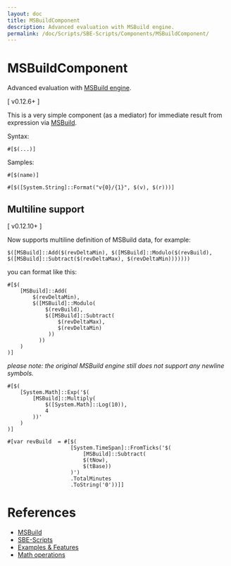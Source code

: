 ```yaml
---
layout: doc
title: MSBuildComponent
description: Advanced evaluation with MSBuild engine.
permalink: /doc/Scripts/SBE-Scripts/Components/MSBuildComponent/
---
```

# MSBuildComponent

Advanced evaluation with [MSBuild engine]({{site.docp}}/Scripts/MSBuild/).

[ v0.12.6+ ]

This is a very simple component (as a mediator) for immediate result from expression via [MSBuild]({{site.docp}}/Scripts/MSBuild/).

Syntax:

```{{site.sbelang1}}
#[$(...)]
```

Samples:

```{{site.sbelang}}
#[$(name)]
```

```{{site.sbelang}}
#[$([System.String]::Format("v{0}/{1}", $(v), $(r)))]
```

## Multiline support

[ v0.12.10+ ]

Now supports multiline definition of MSBuild data, for example:

```{{site.sbelang}}
$([MSBuild]::Add($(revDeltaMin), $([MSBuild]::Modulo($(revBuild), $([MSBuild]::Subtract($(revDeltaMax), $(revDeltaMin)))))))
```

you can format like this:

```{{site.sbelang}}
#[$(
    [MSBuild]::Add(
        $(revDeltaMin), 
        $([MSBuild]::Modulo(
            $(revBuild), 
            $([MSBuild]::Subtract(
                $(revDeltaMax), 
                $(revDeltaMin)
             ))
          ))
    )
)]
```
*please note: the original MSBuild engine still does not support any newline symbols.*

```{{site.sbelang}}
#[$(
    [System.Math]::Exp('$(
        [MSBuild]::Multiply(
            $([System.Math]::Log(10)), 
            4
        ))'
    )
)]
```

```{{site.sbelang}}
#[var revBuild  = #[$(
                    [System.TimeSpan]::FromTicks('$(
                        [MSBuild]::Subtract(
                        $(tNow), 
                        $(tBase))
                    )')
                    .TotalMinutes
                    .ToString('0'))]]
```

# References

* [MSBuild]({{site.docp}}/Scripts/MSBuild/)
* [SBE-Scripts]({{site.docp}}/Scripts/SBE-Scripts/)
* [Examples & Features]({{site.docp}}/Examples/)
* [Math operations]({{site.docp}}/Features/Math/)